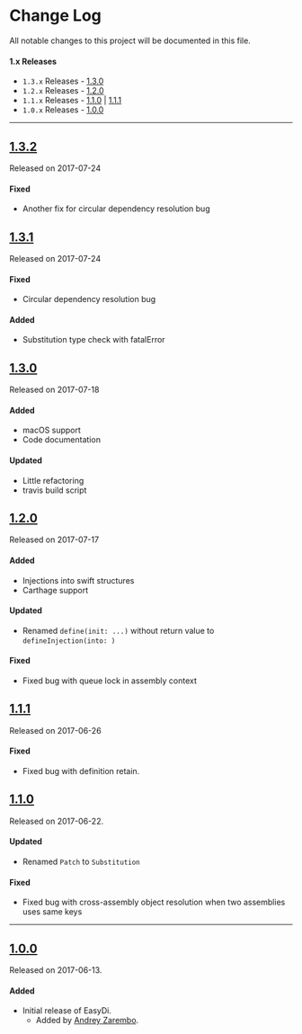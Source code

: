 # Change Log
All notable changes to this project will be documented in this file.

#### 1.x Releases
- `1.3.x` Releases - [1.3.0](#130)
- `1.2.x` Releases - [1.2.0](#120)
- `1.1.x` Releases - [1.1.0](#110) | [1.1.1](#111)
- `1.0.x` Releases - [1.0.0](#100)

---
## [1.3.2](https://github.com/AndreyZarembo/EasyDi/releases/tag/1.3.2)
Released on 2017-07-24

#### Fixed
- Another fix for circular dependency resolution bug


## [1.3.1](https://github.com/AndreyZarembo/EasyDi/releases/tag/1.3.1)
Released on 2017-07-24

#### Fixed
- Circular dependency resolution bug

#### Added
- Substitution type check with fatalError


## [1.3.0](https://github.com/AndreyZarembo/EasyDi/releases/tag/1.3.0)
Released on 2017-07-18

#### Added
- macOS support
- Code documentation

#### Updated
- Little refactoring
- travis build script


## [1.2.0](https://github.com/AndreyZarembo/EasyDi/releases/tag/1.2.0)
Released on 2017-07-17

#### Added
- Injections into swift structures
- Carthage support

#### Updated
- Renamed `define(init: ...)` without return value to `defineInjection(into: )`

#### Fixed
- Fixed bug with queue lock in assembly context


## [1.1.1](https://github.com/AndreyZarembo/EasyDi/releases/tag/1.1.1)
Released on 2017-06-26

#### Fixed
- Fixed bug with definition retain.

## [1.1.0](https://github.com/AndreyZarembo/EasyDi/releases/tag/1.1.0)
Released on 2017-06-22.

#### Updated
- Renamed `Patch` to `Substitution`

#### Fixed
- Fixed bug with cross-assembly object resolution when two assemblies uses same keys

---

## [1.0.0](https://github.com/AndreyZarembo/EasyDi/releases/tag/1.0.0)
Released on 2017-06-13.

#### Added
- Initial release of EasyDi.
  - Added by [Andrey Zarembo](https://github.com/AndreyZarembo).
